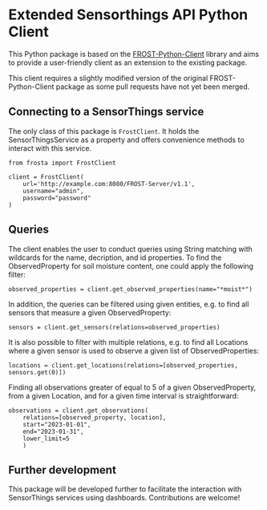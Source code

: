 # Extended Sensorthings API Python Client

This Python package is based on the [FROST-Python-Client](https://github.com/FraunhoferIOSB/FROST-Python-Client) library and aims to provide a user-friendly client as an extension to the existing package.

This client requires a slightly modified version of the original FROST-Python-Client package as some pull requests have not yet been merged.

## Connecting to a SensorThings service

The only class of this package is `FrostClient`. It holds the SensorThingsService as a property and offers convenience methods to interact with this service.
```
from frosta import FrostClient

client = FrostClient(
    url='http://example.com:8080/FROST-Server/v1.1',
    username="admin",
    password="password"
)
```

## Queries

The client enables the user to conduct queries using String matching with wildcards for the name, decription, and id properties. To find the ObservedProperty for soil moisture content, one could apply the following filter:
```
observed_properties = client.get_observed_properties(name="*moist*")
```
In addition, the queries can be filtered using given entities, e.g. to find all sensors that measure a given ObservedProperty:
```
sensors = client.get_sensors(relations=observed_properties)
```
It is also possible to filter with multiple relations, e.g. to find all Locations where a given sensor is used to observe a given list of ObservedProperties:
```
locations = client.get_locations(relations=[observed_properties, sensors.get(0)])
```
Finding all observations greater of equal to 5 of a given ObservedProperty, from a given Location, and for a given time interval is straightforward:
```
observations = client.get_observations(
    relations=[observed_property, location],
    start="2023-01-01",
    end="2023-01-31",
    lower_limit=5
    )
```

## Further development

This package will be developed further to facilitate the interaction with SensorThings services using dashboards. Contributions are welcome!
